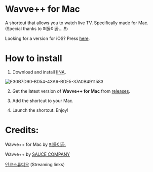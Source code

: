 # Wavve++ for Mac
A shortcut that allows you to watch live TV. Specifically made for Mac. (Special thanks to 떠돌이곰....!!)

Looking for a version for iOS? Press [here](https://github.com/Dr-Sauce/WavvePlus).

# How to install

1. Download and install [IINA](https://iina.io).

![E30B7D90-BD54-43A6-BDE5-37A0B4911583](https://user-images.githubusercontent.com/82555878/196376569-038d00a4-aa2a-4c63-9b71-afdd6e5e1dfd.png)

2. Get the latest version of **Wavve++ for Mac** from [releases](https://github.com/Dr-Sauce/WavvePlusForMac/releases/tag/Releases).

3. Add the shortcut to your Mac.

4. Launch the shortcut. Enjoy!

# Credits:
Wavve++ for Mac by [떠돌이곰](https://opensea.kr), 

Wavve++ by [SAUCE COMPANY](https://m.blog.naver.com/sauce2011)


[인코스튜디오](https://m.blog.naver.com/gjppjh09/222416011602) (Streaming links)
